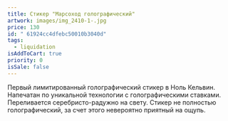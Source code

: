```yaml
---
title: Стикер "Марсоход голографический"
artwork: images/img_2410-1-.jpg
price: 130
id: " 61924cc4dfebc50010b3040d"
tags:
  - liquidation
isAddToCart: true
priority: 0
isSale: false
---
```


Первый лимитированный голографический стикер в Ноль Кельвин. Напечатан по уникальной технологии с голографическими ставками. Переливается серебристо-радужно на свету. Стикер не полностью голографический, за счет этого невероятно приятный на ощупь.
